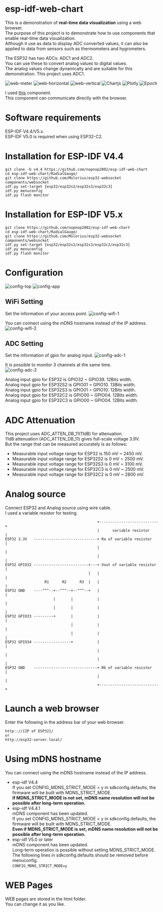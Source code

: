 # esp-idf-web-chart
This is a demonstration of __real-time data visualization__ using a web browser.   
The purpose of this project is to demonstrate how to use components that enable real-time data visualization.   
Although it use as data to display ADC converted values, it can also be applied to data from sensors such as thermometers and hygrometers.   

The ESP32 has two ADCs: ADC1 and ADC2.   
You can use these to convert analog values to digital values.   
The analog values change dynamically and are suitable for this demonstration.
This project uses ADC1.   

![web-meter](https://user-images.githubusercontent.com/6020549/164379601-68aaf0e3-f50c-4776-8de1-216ce94d63df.jpg)
![web-horizontal](https://user-images.githubusercontent.com/6020549/164379617-143ab49b-af77-4cfe-9d65-6f213d724d28.jpg)
![web-vertical](https://user-images.githubusercontent.com/6020549/164379627-dac0078c-0a25-45bb-941f-d5588c87413b.jpg)
![Chartjs](https://user-images.githubusercontent.com/6020549/164872690-abad13da-563f-44a4-b579-b4dd25598c33.jpg)
![Plotly](https://user-images.githubusercontent.com/6020549/164872660-be85b191-c0ed-4f06-b04c-1ba6c020d6d7.jpg)
![Epoch](https://user-images.githubusercontent.com/6020549/164948839-9a6997b3-6c40-441c-841e-be1a32b36890.jpg)

I used [this](https://github.com/Molorius/esp32-websocket) component.   
This component can communicate directly with the browser.   

# Software requirements
ESP-IDF V4.4/V5.x.   
ESP-IDF V5.0 is required when using ESP32-C2.

# Installation for ESP-IDF V4.4
```
git clone -b v4.4 https://github.com/nopnop2002/esp-idf-web-chart
cd esp-idf-web-chart/RadialGauge/
git clone https://github.com/Molorius/esp32-websocket components/websocket
idf.py set-target {esp32/esp32s2/esp32s3/esp32c3}
idf.py menuconfig
idf.py flash monitor
```

# Installation for ESP-IDF V5.x
```
git clone https://github.com/nopnop2002/esp-idf-web-chart
cd esp-idf-web-chart/RadialGauge/
git clone https://github.com/Molorius/esp32-websocket components/websocket
idf.py set-target {esp32/esp32s2/esp32s3/esp32c2/esp32c3}
idf.py menuconfig
idf.py flash monitor
```

# Configuration
![config-top](https://user-images.githubusercontent.com/6020549/164379960-58350b2d-17d4-48b5-84d1-615ff037242a.jpg)
![config-app](https://user-images.githubusercontent.com/6020549/164379982-149e4044-7889-4755-813e-0185fd082c9b.jpg)


## WiFi Setting
Set the information of your access point.
![config-wifi-1](https://user-images.githubusercontent.com/6020549/164383151-ea783d1c-406b-42d5-9767-2e6911be9b2f.jpg)

You can connect using the mDNS hostname instead of the IP address.   
![config-wifi-2](https://user-images.githubusercontent.com/6020549/164380164-8be36ca2-a5c4-402e-b83d-d21513e66c55.jpg)

## ADC Setting
Set the information of gpio for analog input.
![config-adc-1](https://user-images.githubusercontent.com/6020549/164380386-c6dffeb8-9bdd-46bf-8e55-9c4ecef16090.jpg)

It is possible to monitor 3 channels at the same time.   
![config-adc-2](https://user-images.githubusercontent.com/6020549/164380399-fe125c4f-006d-48cb-9e4e-f104c389b8b5.jpg)

Analog input gpio for ESP32 is GPIO32 ~ GPIO39. 12Bits width.   
Analog input gpio for ESP32S2 is GPIO01 ~ GPIO10. 13Bits width.   
Analog input gpio for ESP32S3 is GPIO01 ~ GPIO10. 12Bits width.   
Analog input gpio for ESP32C2 is GPIO00 ~ GPIO04. 12Bits width.   
Analog input gpio for ESP32C3 is GPIO00 ~ GPIO04. 12Bits width.   

# ADC Attenuation   
This project uses ADC_ATTEN_DB_11(11dB) for attenuation.   
11dB attenuation (ADC_ATTEN_DB_11) gives full-scale voltage 3.9V.   
But the range that can be measured accurately is as follows:   
- Measurable input voltage range for ESP32 is 150 mV ~ 2450 mV.   
- Measurable input voltage range for ESP32S2 is 0 mV ~ 2500 mV.   
- Measurable input voltage range for ESP32S3 is 0 mV ~ 3100 mV.   
- Measurable input voltage range for ESP32C3 is 0 mV ~ 2500 mV.   
- Measurable input voltage range for ESP32C2 is 0 mV ~ 2800 mV.   


# Analog source
Connect ESP32 and Analog source using wire cable.   
I used a variable resistor for testing.
```
                                          +---------------------------+
                                          |      variable resistor    |
ESP32 3.3V   -----------------------------+ Ra of variable resistor   |
                                          |                           |
                                          |                           |
ESP32 GPIO32 -------------------------+---+ Vout of variable resistor |
                                      |   |                           |
                  R1      R2      R3  |   |                           |
ESP32 GND    ----^^^--+--^^^--+--^^^--+   |                           |
                      |       |           |                           |
                      |       |           |                           |
ESP32 GPIO33 ---------+       |           |                           |
                              |           |                           |
                              |           |                           |
ESP32 GPIO34 -----------------+           |                           |
                                          |                           |
                                          |                           |
ESP32 GND    -----------------------------+ Rb of variable resistor   |
                                          |                           |
                                          +---------------------------+
```

# Launch a web browser   
Enter the following in the address bar of your web browser.   

```
http:://{IP of ESP32}/
or
http://esp32-server.local/
```

# Using mDNS hostname
You can connect using the mDNS hostname instead of the IP address.   
- esp-idf V4.4  
 If you set CONFIG_MDNS_STRICT_MODE = y in sdkconfig.defaults, the firmware will be built with MDNS_STRICT_MODE.   
 __If MDNS_STRICT_MODE is not set, mDNS name resolution will not be possible after long-term operation.__   
- esp-idf V4.4.1   
 mDNS component has been updated.   
 If you set CONFIG_MDNS_STRICT_MODE = y in sdkconfig.defaults, the firmware will be built with MDNS_STRICT_MODE.   
 __Even if MDNS_STRICT_MODE is set, mDNS name resolution will not be possible after long-term operation.__   
- esp-idf V5.0 or later   
 mDNS component has been updated.   
 Long-term operation is possible without setting MDNS_STRICT_MODE.   
 The following lines in sdkconfig.defaults should be removed before menuconfig.   
 ```CONFIG_MDNS_STRICT_MODE=y```


# WEB Pages
WEB pages are stored in the html folder.   
You can change it as you like.   

